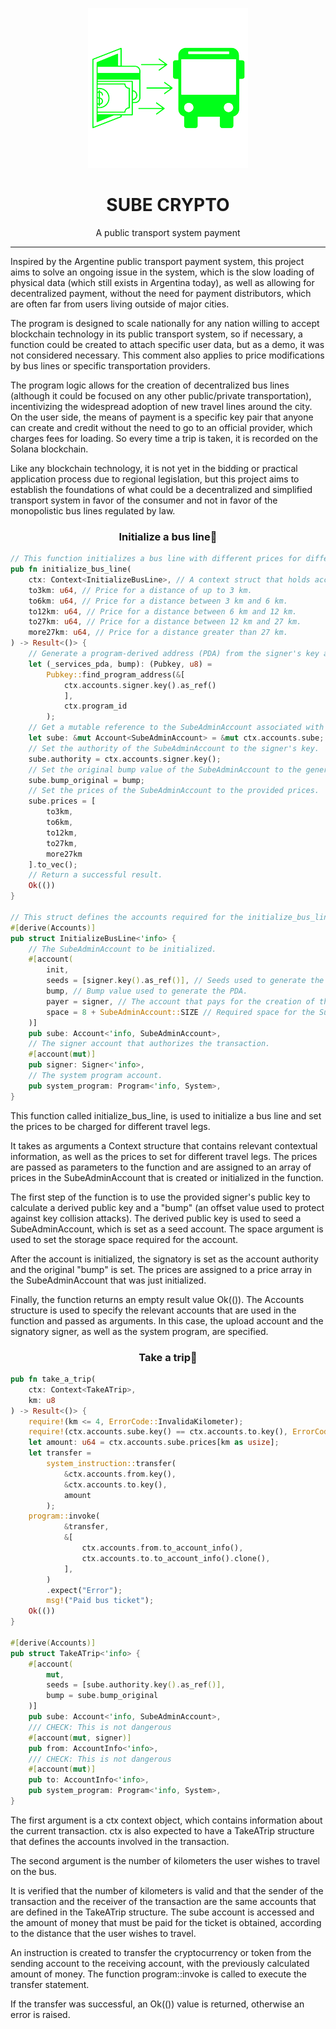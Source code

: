 <div align="center">

![sube-crypto](sube-crypto.png)


<h1>SUBE CRYPTO</h1>

A public transport system payment

</div>

---

Inspired by the Argentine public transport payment system, this project aims to solve an ongoing issue in the system, which is the slow loading of physical data (which still exists in Argentina today), as well as allowing for decentralized payment, without the need for payment distributors, which are often far from users living outside of major cities.

The program is designed to scale nationally for any nation willing to accept blockchain technology in its public transport system, so if necessary, a function could be created to attach specific user data, but as a demo, it was not considered necessary. This comment also applies to price modifications by bus lines or specific transportation providers.

The program logic allows for the creation of decentralized bus lines (although it could be focused on any other public/private transportation), incentivizing the widespread adoption of new travel lines around the city. On the user side, the means of payment is a specific key pair that anyone can create and credit without the need to go to an official provider, which charges fees for loading. So every time a trip is taken, it is recorded on the Solana blockchain.

Like any blockchain technology, it is not yet in the bidding or practical application process due to regional legislation, but this project aims to establish the foundations of what could be a decentralized and simplified transport system in favor of the consumer and not in favor of the monopolistic bus lines regulated by law.

<h3 align="center">Initialize a bus line🚌</h3>

```rust
// This function initializes a bus line with different prices for different distances.
pub fn initialize_bus_line(
    ctx: Context<InitializeBusLine>, // A context struct that holds accounts and other contextual information.
    to3km: u64, // Price for a distance of up to 3 km.
    to6km: u64, // Price for a distance between 3 km and 6 km.
    to12km: u64, // Price for a distance between 6 km and 12 km.
    to27km: u64, // Price for a distance between 12 km and 27 km.
    more27km: u64, // Price for a distance greater than 27 km.
) -> Result<()> {
    // Generate a program-derived address (PDA) from the signer's key and program ID.
    let (_services_pda, bump): (Pubkey, u8) =
        Pubkey::find_program_address(&[
            ctx.accounts.signer.key().as_ref()
            ],
            ctx.program_id
        );
    // Get a mutable reference to the SubeAdminAccount associated with the Sube PDA.
    let sube: &mut Account<SubeAdminAccount> = &mut ctx.accounts.sube;
    // Set the authority of the SubeAdminAccount to the signer's key.
    sube.authority = ctx.accounts.signer.key();
    // Set the original bump value of the SubeAdminAccount to the generated bump.
    sube.bump_original = bump;
    // Set the prices of the SubeAdminAccount to the provided prices.
    sube.prices = [
        to3km,
        to6km,
        to12km,
        to27km,
        more27km
    ].to_vec();
    // Return a successful result.
    Ok(())
}

// This struct defines the accounts required for the initialize_bus_line function.
#[derive(Accounts)]
pub struct InitializeBusLine<'info> {
    // The SubeAdminAccount to be initialized.
    #[account(
        init,
        seeds = [signer.key().as_ref()], // Seeds used to generate the PDA.
        bump, // Bump value used to generate the PDA.
        payer = signer, // The account that pays for the creation of the SubeAdminAccount.
        space = 8 + SubeAdminAccount::SIZE // Required space for the SubeAdminAccount.
    )]
    pub sube: Account<'info, SubeAdminAccount>,
    // The signer account that authorizes the transaction.
    #[account(mut)]
    pub signer: Signer<'info>,
    // The system program account.
    pub system_program: Program<'info, System>,
}
```

This function called initialize_bus_line, is used to initialize a bus line and set the prices to be charged for different travel legs.

It takes as arguments a Context<InitializeBusLine> structure that contains relevant contextual information, as well as the prices to set for different travel legs. The prices are passed as parameters to the function and are assigned to an array of prices in the SubeAdminAccount that is created or initialized in the function.

The first step of the function is to use the provided signer's public key to calculate a derived public key and a "bump" (an offset value used to protect against key collision attacks). The derived public key is used to seed a SubeAdminAccount, which is set as a seed account. The space argument is used to set the storage space required for the account.

After the account is initialized, the signatory is set as the account authority and the original "bump" is set. The prices are assigned to a price array in the SubeAdminAccount that was just initialized.

Finally, the function returns an empty result value Ok(()). The Accounts structure is used to specify the relevant accounts that are used in the function and passed as arguments. In this case, the upload account and the signatory signer, as well as the system program, are specified.

<h3 align="center">Take a trip🎫</h3>

```rust
pub fn take_a_trip(
    ctx: Context<TakeATrip>,
    km: u8
) -> Result<()> {
    require!(km <= 4, ErrorCode::InvalidaKilometer);
    require!(ctx.accounts.sube.key() == ctx.accounts.to.key(), ErrorCode::PubkeyError);
    let amount: u64 = ctx.accounts.sube.prices[km as usize];
    let transfer =
        system_instruction::transfer(
            &ctx.accounts.from.key(),
            &ctx.accounts.to.key(),
            amount
        );
    program::invoke(
            &transfer,
            &[
                ctx.accounts.from.to_account_info(),
                ctx.accounts.to.to_account_info().clone(),
            ],
        )
        .expect("Error");
        msg!("Paid bus ticket");
    Ok(())
}

#[derive(Accounts)]
pub struct TakeATrip<'info> {
    #[account(
        mut,
        seeds = [sube.authority.key().as_ref()],
        bump = sube.bump_original
    )]
    pub sube: Account<'info, SubeAdminAccount>,
    /// CHECK: This is not dangerous
    #[account(mut, signer)]
    pub from: AccountInfo<'info>,
    /// CHECK: This is not dangerous
    #[account(mut)]
    pub to: AccountInfo<'info>,
    pub system_program: Program<'info, System>,
}
```

The first argument is a ctx context object, which contains information about the current transaction. ctx is also expected to have a TakeATrip structure that defines the accounts involved in the transaction.

The second argument is the number of kilometers the user wishes to travel on the bus.

It is verified that the number of kilometers is valid and that the sender of the transaction and the receiver of the transaction are the same accounts that are defined in the TakeATrip structure. The sube account is accessed and the amount of money that must be paid for the ticket is obtained, according to the distance that the user wishes to travel.

An instruction is created to transfer the cryptocurrency or token from the sending account to the receiving account, with the previously calculated amount of money. The function program::invoke is called to execute the transfer statement.

If the transfer was successful, an Ok(()) value is returned, otherwise an error is raised.
